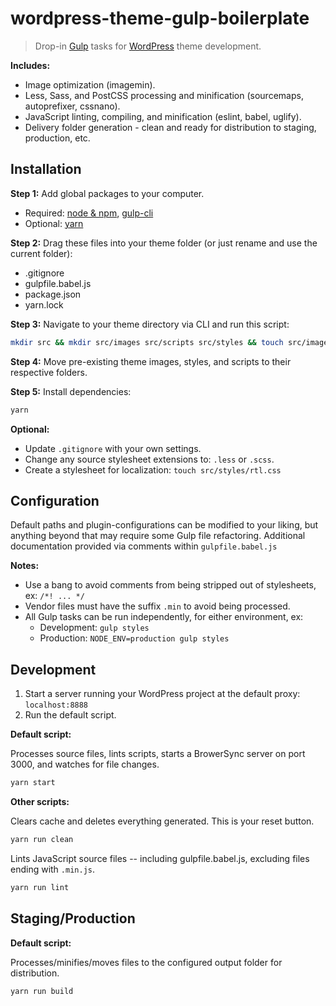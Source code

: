 # wordpress-theme-gulp-boilerplate

> Drop-in [Gulp](http://gulpjs.com/) tasks for [WordPress](https://wordpress.org/) theme development.

__Includes:__

- Image optimization (imagemin).
- Less, Sass, and PostCSS processing and minification (sourcemaps, autoprefixer, cssnano).
- JavaScript linting, compiling, and minification (eslint, babel, uglify).
- Delivery folder generation - clean and ready for distribution to staging, production, etc.

## Installation

__Step 1:__ Add global packages to your computer.

- Required: [node & npm](https://nodejs.org/), [gulp-cli](http://gulpjs.com/)
- Optional: [yarn](https://yarnpkg.com/)

__Step 2:__ Drag these files into your theme folder (or just rename and use the current folder):

- .gitignore
- gulpfile.babel.js
- package.json
- yarn.lock

__Step 3:__ Navigate to your theme directory via CLI and run this script:

```sh
mkdir src && mkdir src/images src/scripts src/styles && touch src/images/screenshot.png src/styles/style.css
```

__Step 4:__ Move pre-existing theme images, styles, and scripts to their respective folders.

__Step 5:__ Install dependencies:

```sh
yarn
```

__Optional:__

- Update `.gitignore` with your own settings.
- Change any source stylesheet extensions to: `.less` or `.scss`.
- Create a stylesheet for localization: `touch src/styles/rtl.css`

## Configuration

Default paths and plugin-configurations can be modified to your liking, but anything beyond that may require some Gulp file refactoring. Additional documentation provided via comments within `gulpfile.babel.js`

__Notes:__

- Use a bang to avoid comments from being stripped out of stylesheets, ex: `/*! ... */`
- Vendor files must have the suffix `.min` to avoid being processed.
- All Gulp tasks can be run independently, for either environment, ex:
    - Development: `gulp styles`
    - Production: `NODE_ENV=production gulp styles`

## Development

1. Start a server running your WordPress project at the default proxy: `localhost:8888`
2. Run the default script.

__Default script:__

Processes source files, lints scripts, starts a BrowerSync server on port 3000, and watches for file changes.

```sh
yarn start
```

__Other scripts:__

Clears cache and deletes everything generated. This is your reset button.

```sh
yarn run clean
```

Lints JavaScript source files -- including gulpfile.babel.js, excluding files ending with `.min.js`.

```sh
yarn run lint
```

## Staging/Production

__Default script:__

Processes/minifies/moves files to the configured output folder for distribution.

```sh
yarn run build
```
